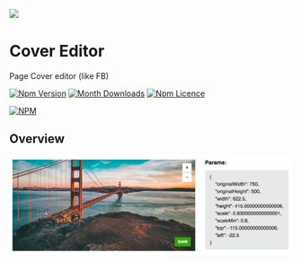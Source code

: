 <p>
  <img src="./images/logo.png" height="160" />
</p>

# Cover Editor

Page Cover editor (like FB)

[![Npm Version](https://badge.fury.io/js/cover-editor.svg)](https://www.npmjs.com/package/cover-editor)
[![Month Downloads](https://img.shields.io/npm/dm/cover-editor.svg)](http://npm-stat.com/charts.html?package=cover-editor)
[![Npm Licence](https://img.shields.io/npm/l/cover-editor.svg)](https://www.npmjs.com/package/cover-editor)

[![NPM](https://nodei.co/npm/cover-editor.png?downloads=true&downloadRank=true&stars=true)](https://nodei.co/npm/cover-editor/)


## Overview

![Example](./images/example.jpg)
